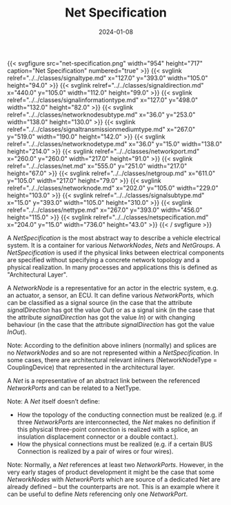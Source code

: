 ﻿---
title: Net Specification
toc: false
type: specs
layout: diagram
date: "2024-01-08"
draft: false
specification: VEC
version: 2.1.0
documentType: "Recommendation"
elementType: Diagram
classes:
  - SignalType
  - SignalDirection
  - SignalInformationType
  - NetworkNodeSubType
  - SignalTransmissionMediumType
  - NetworkNodeType
  - NetworkPort
  - Net
  - NetGroup
  - NetworkNode
  - SignalSubType
  - NetType
  - NetSpecification
menu:
  VEC-2.1.0:    
    parent: connectivity
    identifier: connectivity/net-specification
    weight: 1010002 

# Prev/next pager order (if `docs_section_pager` enabled in `params.toml`)
weight: 1010002
---
{{< svgfigure src="net-specification.png" width="954" height="717" caption="Net Specification" numbered="true" >}}
  {{< svglink relref="../../classes/signaltype.md" x="127.0" y="393.0" width="105.0" height="94.0" >}}
  {{< svglink relref="../../classes/signaldirection.md" x="440.0" y="105.0" width="112.0" height="99.0" >}}
  {{< svglink relref="../../classes/signalinformationtype.md" x="127.0" y="498.0" width="132.0" height="82.0" >}}
  {{< svglink relref="../../classes/networknodesubtype.md" x="36.0" y="253.0" width="138.0" height="130.0" >}}
  {{< svglink relref="../../classes/signaltransmissionmediumtype.md" x="267.0" y="519.0" width="190.0" height="142.0" >}}
  {{< svglink relref="../../classes/networknodetype.md" x="36.0" y="15.0" width="138.0" height="214.0" >}}
  {{< svglink relref="../../classes/networkport.md" x="260.0" y="260.0" width="217.0" height="91.0" >}}
  {{< svglink relref="../../classes/net.md" x="555.0" y="251.0" width="217.0" height="67.0" >}}
  {{< svglink relref="../../classes/netgroup.md" x="611.0" y="105.0" width="217.0" height="79.0" >}}
  {{< svglink relref="../../classes/networknode.md" x="202.0" y="105.0" width="229.0" height="103.0" >}}
  {{< svglink relref="../../classes/signalsubtype.md" x="15.0" y="393.0" width="105.0" height="310.0" >}}
  {{< svglink relref="../../classes/nettype.md" x="267.0" y="393.0" width="456.0" height="115.0" >}}
  {{< svglink relref="../../classes/netspecification.md" x="204.0" y="15.0" width="736.0" height="43.0" >}}
{{< / svgfigure >}}
<p> A <i>NetSpecification</i> is the most abstract way to describe a vehicle electrical system. It is a container for various <i>NetworkNodes</i>, <i>Nets</i> and <i>NetGroups</i>. A <i>NetSpecification </i>is used if the physical links between electrical components are specified without specifying a concrete network topology and a physical realization. In many processes and applications this is defined as &quot;Architectural Layer&quot;.      </p>      <p> A <i>NetworkNode</i> is a representative for an actor in the electric system, e.g. an actuator, a sensor, an ECU. It can define various <i>NetworkPorts,</i> which can be classified as a signal source (in the case that the attribute <i>signalDirection</i> has got the value <i>Out</i>) or as a signal sink (in the case that the attribute <i>signalDirection</i> has got the value <i>In</i>) or with changing behaviour (in the case that the attribute <i>signalDirection</i> has got the value <i>InOut</i>).      </p>      <p> Note: According to the definition above inliners (normally) and splices are no <i>NetworkNodes</i> and so are not represented within a <i>NetSpecification</i>. In some cases, there are architectural relevant inliners (NetworkNodeType = CouplingDevice) that represented in the architectural layer.      </p>      <p> A <i>Net</i> is a representative of an abstract link between the referenced <i>NetworkPorts</i> and can be related to a NetType.      </p>      <p> Note: A <i>Net</i> itself doesn&rsquo;t define:      </p>      <ul>       <li> How the topology of the conducting connection must be realized (e.g. if three <i>NetworkPorts</i> are interconnected, the <i>Net </i>makes no definition if this physical three-point connection is realized with a splice, an insulation displacement connector or a double contact.).        </li>       <li> How the physical connections must be realized (e.g. if a certain BUS Connection is realized by a pair of wires or four wires).        </li>     </ul>     <p> Note: Normally, a <i>Net</i> references at least two <i>NetworkPorts</i>. However, in the very early stages of product development it might be the case that some <i>NetworkNodes</i> with <i>NetworkPorts</i> which are source of a dedicated Net are already defined – but the counterparts are not. This is an example where it can be useful to define <i>Nets</i> referencing only one <i>NetworkPort</i>.      </p>
